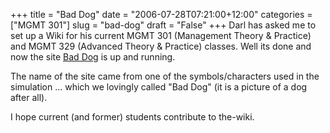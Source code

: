 +++
title = "Bad Dog"
date = "2006-07-28T07:21:00+12:00"
categories = ["MGMT 301"]
slug = "bad-dog"
draft = "False"
+++
Darl has asked me to set up a Wiki for his current MGMT 301 (Management Theory &
Practice) and MGMT 329 (Advanced Theory & Practice) classes. Well
its done and now the site [Bad Dog](http://baddog.ac.nz "Bad Dog") is up
and running.

The name of the site came from one of the symbols/characters used in the
simulation ... which we lovingly called "Bad Dog" (it is a picture of
a dog after all).

I hope current (and former) students contribute to the-wiki.

